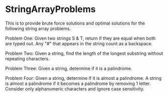 # StringArrayProblems

This is to provide brute force solutions and optimal solutions for the following string array problems.

Problem One:
Given two strings S & T, return if they are equal when both are typed out. Any "#" that appears in the string count as a backspace.

Problem Two:
Given a string, find the length of the longest substring without repeating characters.

Problem Three:
Given a string, determine if it is a palindrome.

Problem Four:
Given a string, determine if it is almost a palindrome. A string is almost a palindrome if it becomes a palindrome by removing 1 letter. Consider only alphanumeric characters and ignore case sensitivity.

